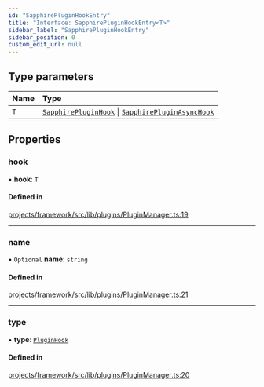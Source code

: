 ```yaml
---
id: "SapphirePluginHookEntry"
title: "Interface: SapphirePluginHookEntry<T>"
sidebar_label: "SapphirePluginHookEntry"
sidebar_position: 0
custom_edit_url: null
---
```


## Type parameters

| Name | Type |
| :------ | :------ |
| `T` | [`SapphirePluginHook`](SapphirePluginHook) \| [`SapphirePluginAsyncHook`](SapphirePluginAsyncHook) |

## Properties

### hook

• **hook**: `T`

#### Defined in

[projects/framework/src/lib/plugins/PluginManager.ts:19](https://github.com/sapphiredev/framework/blob/5a4898f6/src/lib/plugins/PluginManager.ts#L19)

___

### name

• `Optional` **name**: `string`

#### Defined in

[projects/framework/src/lib/plugins/PluginManager.ts:21](https://github.com/sapphiredev/framework/blob/5a4898f6/src/lib/plugins/PluginManager.ts#L21)

___

### type

• **type**: [`PluginHook`](../enums/PluginHook)

#### Defined in

[projects/framework/src/lib/plugins/PluginManager.ts:20](https://github.com/sapphiredev/framework/blob/5a4898f6/src/lib/plugins/PluginManager.ts#L20)

